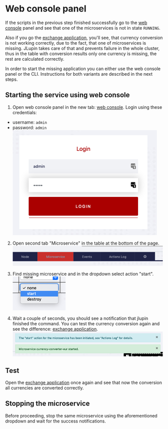 # Web console panel

If the scripts in the previous step finished successfully go to the [web console](https://[[HOST_SUBDOMAIN]]-8888-[[KATACODA_HOST]].environments.katacoda.com/webcontrol/) panel and see that one of the microservices is not in state `RUNNING`.

Also if you go the [exchange application](https://[[HOST_SUBDOMAIN]]-8000-[[KATACODA_HOST]].environments.katacoda.com/exchange/), you'll see, that currency conversion is not working correctly, due to the fact, that one of microservices is missing. JLupin takes care of that and prevents failure in the whole cluster, thus in the table with 
conversion results only one currency is missing, the rest are calculated correctly.

In order to start the missing application you can either use the web console panel or the CLI. Instructions for both variants are described in the next steps.

## Starting the service using web console

1. Open web console panel in the new tab: [web console](https://[[HOST_SUBDOMAIN]]-8888-[[KATACODA_HOST]].environments.katacoda.com/webcontrol/). Login using these credentials:
  - username: `admin`
  - password: `admin`
![Service started](assets/wc-login.png)

2. Open second tab "Microservice" in the table at the bottom of the page.
![Service started](assets/wc-table-tab.png)

3. Find missing microservice and in the dropdown select action "start".
![Service started](assets/wc-dropdown-select.png)

4. Wait a couple of seconds, you should see a notification that jlupin finished the command. You can test the currency conversion again and see the difference: [exchange application](https://[[HOST_SUBDOMAIN]]-8000-[[KATACODA_HOST]].environments.katacoda.com/exchange/).
![Service started](assets/wc-notification.png)

## Test

Open the [exchange application](https://[[HOST_SUBDOMAIN]]-8000-[[KATACODA_HOST]].environments.katacoda.com/exchange/) once again and see that now the conversion all currencies are converted correctly.

## Stopping the microservice

Before proceeding, stop the same microservice using the aforementioned dropdown and wait for the success notifications.

